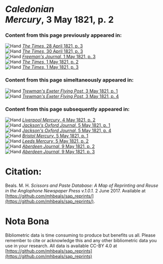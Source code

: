 # *Caledonian Mercury*, 3 May 1821, p. 2  
  
### Content from this page previously appeared in:  
![Hand](http://scissorsandpaste.net/wp-content/uploads/2017/06/smallhandpointer.png) [*The Times*, 28 April 1821, p. 3](https://mhbeals.github.io/sap_html/The-Times/The-Times-28-April-1821-p-3)  
![Hand](http://scissorsandpaste.net/wp-content/uploads/2017/06/smallhandpointer.png) [*The Times*, 30 April 1821, p. 3](https://mhbeals.github.io/sap_html/The-Times/The-Times-30-April-1821-p-3)  
![Hand](http://scissorsandpaste.net/wp-content/uploads/2017/06/smallhandpointer.png) [*Freeman's Journal*, 1 May 1821, p. 3](https://mhbeals.github.io/sap_html/Freeman's-Journal/Freeman's-Journal-1-May-1821-p-3)  
![Hand](http://scissorsandpaste.net/wp-content/uploads/2017/06/smallhandpointer.png) [*The Times*, 1 May 1821, p. 2](https://mhbeals.github.io/sap_html/The-Times/The-Times-1-May-1821-p-2)  
![Hand](http://scissorsandpaste.net/wp-content/uploads/2017/06/smallhandpointer.png) [*The Times*, 1 May 1821, p. 3](https://mhbeals.github.io/sap_html/The-Times/The-Times-1-May-1821-p-3)  
  
### Content from this page simeltaneously appeared in:  
![Hand](http://scissorsandpaste.net/wp-content/uploads/2017/06/smallhandpointer.png) [*Trewman's Exeter Flying Post*, 3 May 1821, p. 1](https://mhbeals.github.io/sap_html/Trewman's-Exeter-Flying-Post/Trewman's-Exeter-Flying-Post-3-May-1821-p-1)  
![Hand](http://scissorsandpaste.net/wp-content/uploads/2017/06/smallhandpointer.png) [*Trewman's Exeter Flying Post*, 3 May 1821, p. 4](https://mhbeals.github.io/sap_html/Trewman's-Exeter-Flying-Post/Trewman's-Exeter-Flying-Post-3-May-1821-p-4)  
  
### Content from this page subsequently appeared in:  
![Hand](http://scissorsandpaste.net/wp-content/uploads/2017/06/smallhandpointer.png) [*Liverpool Mercury*, 4 May 1821, p. 2](https://mhbeals.github.io/sap_html/Liverpool-Mercury/Liverpool-Mercury-4-May-1821-p-2)  
![Hand](http://scissorsandpaste.net/wp-content/uploads/2017/06/smallhandpointer.png) [*Jackson's Oxford Journal*, 5 May 1821, p. 1](https://mhbeals.github.io/sap_html/Jackson's-Oxford-Journal/Jackson's-Oxford-Journal-5-May-1821-p-1)  
![Hand](http://scissorsandpaste.net/wp-content/uploads/2017/06/smallhandpointer.png) [*Jackson's Oxford Journal*, 5 May 1821, p. 4](https://mhbeals.github.io/sap_html/Jackson's-Oxford-Journal/Jackson's-Oxford-Journal-5-May-1821-p-4)  
![Hand](http://scissorsandpaste.net/wp-content/uploads/2017/06/smallhandpointer.png) [*Bristol Mercury*, 5 May 1821, p. 1](https://mhbeals.github.io/sap_html/Bristol-Mercury/Bristol-Mercury-5-May-1821-p-1)  
![Hand](http://scissorsandpaste.net/wp-content/uploads/2017/06/smallhandpointer.png) [*Leeds Mercury*, 5 May 1821, p. 2](https://mhbeals.github.io/sap_html/Leeds-Mercury/Leeds-Mercury-5-May-1821-p-2)  
![Hand](http://scissorsandpaste.net/wp-content/uploads/2017/06/smallhandpointer.png) [*Aberdeen Journal*, 9 May 1821, p. 2](https://mhbeals.github.io/sap_html/Aberdeen-Journal/Aberdeen-Journal-9-May-1821-p-2)  
![Hand](http://scissorsandpaste.net/wp-content/uploads/2017/06/smallhandpointer.png) [*Aberdeen Journal*, 9 May 1821, p. 3](https://mhbeals.github.io/sap_html/Aberdeen-Journal/Aberdeen-Journal-9-May-1821-p-3)  


# Citation: 

Beals. M. H. *Scissors and Paste Database: A Map of Reprinting and Reuse in the Anglophone Newspaper Press v.1.0.1.* 2 June 2017. Available at [https://github.com/mhbeals/sap_reprints/](https://github.com/mhbeals/sap_reprints/). 

# Nota Bona

Bibliometric data is time consuming to produce but benefits us all. Please remember to cite or acknowledge this and any other bibliometric data you use in your research. All data is available CC-BY 4.0 at [https://github.com/mhbeals/sap_reprints](https://github.com/mhbeals/sap_reprints)